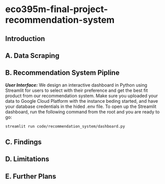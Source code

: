 # eco395m-final-project-recommendation-system
## Introduction
## A. Data Scraping
## B. Recommendation System Pipline
***User Interface:*** 
We design an interactive dashboard in Python using Streamlit for users to select with their preference and get the best fit product from our recommendation system. Make sure you uploaded your data to Google Cloud Platform with the instance beding started, and have your database credentials in the hided .env file. To open up the Streamlit dashboard, run the following command from the root and you are ready to go:
```bash
streamlit run code/recommendation_system/dashboard.py 
```

## C. Findings
## D. Limitations
## E. Further Plans
